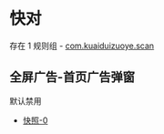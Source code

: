# 快对

存在 1 规则组 - [com.kuaiduizuoye.scan](/src/apps/com.kuaiduizuoye.scan.ts)

## 全屏广告-首页广告弹窗

默认禁用

- [快照-0](https://i.gkd.li/i/12716285)
